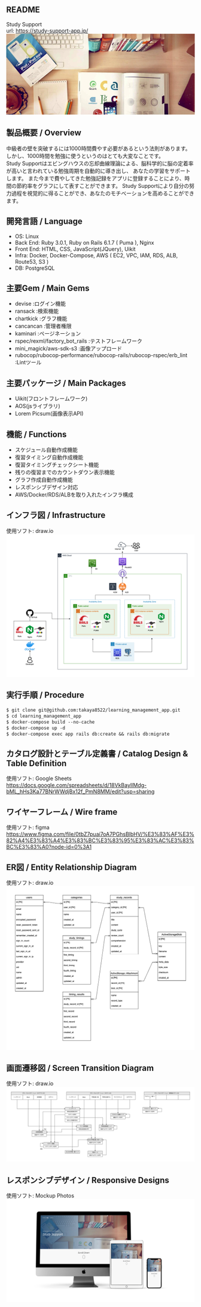 ## README
Study Support  
url: https://study-support-app.jp/
![タイトルロゴ](app/assets/images/cover_photo.png "cover_photo.png")

## 製品概要 / Overview
中級者の壁を突破するには1000時間費やす必要があるという法則があります。  
しかし、1000時間を勉強に使うというのはとても大変なことです。  
Study Supportはエビングハウスの忘却曲線理論による、脳科学的に脳の定着率が高いと言われている勉強周期を自動的に導き出し、
あなたの学習をサポートします。
また今まで費やしてきた勉強記録をアプリに登録することにより、時間の節約率をグラフにして表すことができます。
Study Supportにより自分の努力過程を視覚的に得ることができ、あなたのモチベーションを高めることができます。

## 開発言語 / Language
- OS: Linux
- Back End: Ruby 3.0.1, Ruby on Rails 6.1.7 ( Puma ), Nginx
- Front End: HTML, CSS, JavaScript(JQuery), Uikit
- Infra: Docker, Docker-Compose, AWS ( EC2, VPC, IAM, RDS, ALB, Route53, S3 )
- DB: PostgreSQL

## 主要Gem / Main Gems
- devise :ログイン機能
- ransack :検索機能
- chartkick :グラフ機能
- cancancan :管理者権限
- kaminari :ページネーション 
- rspec/rexml/factory_bot_rails :テストフレームワーク
- mini_magick/aws-sdk-s3 :画像アップロード
- rubocop/rubocop-performance/rubocop-rails/rubocop-rspec/erb_lint :Lintツール

## 主要パッケージ / Main Packages
- Uikit(フロントフレームワーク)
- AOS(jsライブラリ)
- Lorem Picsum(画像表示API)

## 機能 / Functions
- スケジュール自動作成機能
- 復習タイミング自動作成機能
- 復習タイミングチェックシート機能
- 残りの復習までのカウントダウン表示機能
- グラフ作成自動作成機能
- レスポンシブデザイン対応
- AWS/Docker/RDS/ALBを取り入れたインフラ構成

## インフラ図 / Infrastructure
使用ソフト: draw.io  
![インフラ図](app/assets/images/infrastructure.png "infrastructure")

## 実行手順 / Procedure
```
$ git clone git@github.com:takaya8522/learning_management_app.git
$ cd learning_management_app
$ docker-compose build --no-cache
$ docker-compose up -d
$ docker-compose exec app rails db:create && rails db:migrate
```

## カタログ設計とテーブル定義書 / Catalog Design & Table Definition
使用ソフト: Google Sheets  
https://docs.google.com/spreadsheets/d/18VkBayIlMdg-bML_hHs3Ka77BNrWWdjBx12f_PmN8MM/edit?usp=sharing

## ワイヤーフレーム / Wire frame
使用ソフト: figma  
https://www.figma.com/file/0tbZ7puai7oA7PGhsBlbHV/%E3%83%AF%E3%82%A4%E3%83%A4%E3%83%BC%E3%83%95%E3%83%AC%E3%83%BC%E3%83%A0?node-id=0%3A1

## ER図 / Entity Relationship Diagram
使用ソフト: draw.io  
![ER図](app/assets/images/ER_diagram.png "ER_diagram")

## 画面遷移図 / Screen Transition Diagram
使用ソフト: draw.io  
![画面遷移図](app/assets/images/screen_transition_diagram.png "screen_transition_diagram")

## レスポンシブデザイン / Responsive Designs
使用ソフト: Mockup Photos
![レスポンシブデザイン](app/assets/images/responsive_designs.png "responsive_designs")